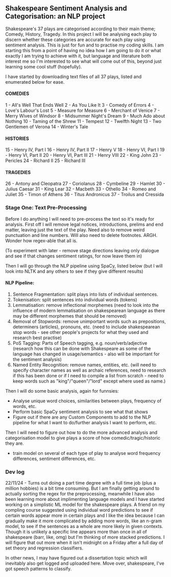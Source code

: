 ## Shakespeare Sentiment Analysis and Categorisation: an NLP project

Shakespeare's 37 plays are categorised according to their main theme; Comedy, History, Tragedy. In this project I will be analysing each play to discern whether these categories are accurate for each play using sentiment analysis. This is just for fun and to practise my coding skills. I am starting this from a point of having no idea how I am going to do it or what exactly I am trying to achieve with it, but language and literature both interest me so I'm interested to see what will come out of this, beyond just learning some cool stuff (hopefully).

I have started by downloading text files of all 37 plays, listed and enumerated below for ease.

#### COMEDIES
1 - All's Well That Ends Well
2 - As You Like It
3 - Comedy of Errors
4 - Love's Labour's Lost
5 - Measure for Measure
6 - Merchant of Venice
7 - Merry Wives of Windsor
8 - Midsummer Night's Dream
9 - Much Ado about Nothing
10 - Taming of the Shrew
11 - Tempest
12 - Twelfth Night
13 - Two Gentlemen of Verona
14 - Winter's Tale

#### HISTORIES
15 - Henry IV, Part I
16 - Henry IV, Part II
17 - Henry V
18 - Henry VI, Part I
19 - Henry VI, Part II
20 - Henry VI, Part III
21 - Henry VIII
22 - King John
23 - Pericles
24 - Richard II
25 - Richard III

#### TRAGEDIES
26 - Antony and Cleopatra
27 - Coriolanus
28 - Cymbeline
29 - Hamlet
30 - Julius Caesar
31 - King Lear
32 - Macbeth
33 - Othello
34 - Romeo and Juliet
35 - Timon of Athens
36 - Titus Andronicus
37 - Troilus and Cressida

### Stage One: Text Pre-Processing
Before I do anything I will need to pre-process the text so it's ready for analysis.
First off I will remove legal notices, introductions, prelims and end matter, leaving just the text of the play. Need also to remove weird punctuation and line numbers. Will also need to delete footnotes. ARGH. Wonder how regex-able that all is.

(To experiment with later - remove stage directions leaving only dialogue and see if that changes sentiment ratings, for now leave them in)

Then I will go through the NLP pipeline using SpaCy, listed below (but I will look into NLTK and any others to see if they give different results)

#### NLP Pipeline:
1. Sentence Fragmentation: split plays into lists of individual sentences.
2. Tokenisation: split sentences into individual words (tokens)
3. Lemmatisation: remove inflectional morphemes (need to look into the influence of modern lemmatisation on shakespearean language as there may be different morphemes that should be removed)
4. Removal of Stopwords: remove unimportant words such as prepositions, determiners (articles), pronouns, etc. (need to include shakespearean stop words - see other people's projects for what they used and research best practise)
5. PoS Tagging: Parts of Speech tagging, e.g. noun/verb/adjective (research how this can be done with Shakespeare as some of the language has changed in usage/semantics - also will be important for the sentiment analysis)
6. Named Entity Recognition: remove names, entities, etc. (will need to specify character names as well as archaic references, need to research if this has been done or if I need to compile a list from scratch - need to keep words such as "king"/"queen"/"lord" except where used as name.)

Then I will do some basic analysis, again for funnsies:
- Analyse unique word choices, similarities between plays, frequency of words, etc.
- Perform basic SpaCy sentiment analysis to see what that shows
- Figure out if there are any Custom Components to add to the NLP pipeline for what I want to do/further analysis I want to perform, etc.

Then I will need to figure out how to do the more advanced analysis and categorisation model to give plays a score of how comedic/tragic/historic they are. 

- train model on several of each type of play to analyse word frequency differences, sentiment differences, etc.


### Dev log
22/11/24 - Turns out doing a part time degree with a full time job (plus a million hobbies) is a bit time consuming. But I am finally getting around to actually sorting the regex for the preprocessing, meanwhile I have also been learning more about implimenting language models and I have started working on a simplistic ML model for the shakespeare plays. A friend on my compling course suggested using individual word predictions to see if certain words appear more in certain plays and I like the idea because I can gradually make it more complicated by adding more words, like an n-gram model, to see if the sentences as a whole are more likely in given contexts. Though it is unlikely a specific line appears more than once in all of shakespeare (barr, like, omg) but I'm thinking of more stacked predictions. I will figure that out more when it isn't midnight on a Friday after a full day of set theory and regression classifiers. 

In other news, I may have figured out a dissertation topic which will inevitably also get logged and uploaded here. Move over, shakespeare, I've got speech patterns to classify.

